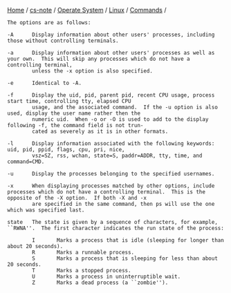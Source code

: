 [Home](https://mengxianbin.github.io) /
[cs-note](https://mengxianbin.github.io/cs-note/content) /
[Operate System](https://mengxianbin.github.io/cs-note/content/Operate%20System) /
[Linux](https://mengxianbin.github.io/cs-note/content/Operate%20System/Linux) /
[Commands](https://mengxianbin.github.io/cs-note/content/Operate%20System/Linux/Commands) /

```man
The options are as follows:

-A      Display information about other users' processes, including those without controlling terminals.

-a      Display information about other users' processes as well as your own.  This will skip any processes which do not have a controlling terminal,
        unless the -x option is also specified.

-e      Identical to -A.

-f      Display the uid, pid, parent pid, recent CPU usage, process start time, controlling tty, elapsed CPU
        usage, and the associated command.  If the -u option is also used, display the user name rather then the
        numeric uid.  When -o or -O is used to add to the display following -f, the command field is not trun-
        cated as severely as it is in other formats.

-l      Display information associated with the following keywords: uid, pid, ppid, flags, cpu, pri, nice,
        vsz=SZ, rss, wchan, state=S, paddr=ADDR, tty, time, and command=CMD.

-u      Display the processes belonging to the specified usernames.

-x      When displaying processes matched by other options, include processes which do not have a controlling terminal.  This is the opposite of the -X option.  If both -X and -x
        are specified in the same command, then ps will use the one which was specified last.
```

```
state   The state is given by a sequence of characters, for example, ``RWNA''.  The first character indicates the run state of the process:

        I       Marks a process that is idle (sleeping for longer than about 20 seconds).
        R       Marks a runnable process.
        S       Marks a process that is sleeping for less than about 20 seconds.
        T       Marks a stopped process.
        U       Marks a process in uninterruptible wait.
        Z       Marks a dead process (a ``zombie'').
```
